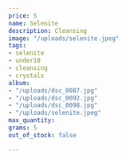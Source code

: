 ```yaml
---
price: 5
name: Selenite
description: Cleansing
image: "/uploads/selenite.jpeg"
tags:
- selenite
- under10
- cleansing
- crystals
album:
- "/uploads/dsc_0087.jpg"
- "/uploads/dsc_0092.jpg"
- "/uploads/dsc_0098.jpg"
- "/uploads/selenite.jpeg"
max_quantity: 
grams: 5
out_of_stock: false

---
```

